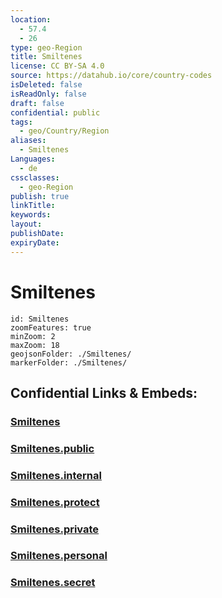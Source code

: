```yaml
---
location:
  - 57.4
  - 26
type: geo-Region
title: Smiltenes
license: CC BY-SA 4.0
source: https://datahub.io/core/country-codes
isDeleted: false
isReadOnly: false
draft: false
confidential: public
tags:
  - geo/Country/Region
aliases:
  - Smiltenes
Languages:
  - de
cssclasses:
  - geo-Region
publish: true
linkTitle:
keywords:
layout:
publishDate:
expiryDate:
---
```


# Smiltenes

```leaflet
id: Smiltenes
zoomFeatures: true 
minZoom: 2 
maxZoom: 18
geojsonFolder: ./Smiltenes/
markerFolder: ./Smiltenes/
```


## Confidential Links & Embeds: 

### [Smiltenes](/_Standards/Earth/Continent/Europe/Europe~North/Latvia/Counties/Smiltenes.md) 

### [Smiltenes.public](/_public/Earth/Continent/Europe/Europe~North/Latvia/Counties/Smiltenes.public.md) 

### [Smiltenes.internal](/_internal/Earth/Continent/Europe/Europe~North/Latvia/Counties/Smiltenes.internal.md) 

### [Smiltenes.protect](/_protect/Earth/Continent/Europe/Europe~North/Latvia/Counties/Smiltenes.protect.md) 

### [Smiltenes.private](/_private/Earth/Continent/Europe/Europe~North/Latvia/Counties/Smiltenes.private.md) 

### [Smiltenes.personal](/_personal/Earth/Continent/Europe/Europe~North/Latvia/Counties/Smiltenes.personal.md) 

### [Smiltenes.secret](/_secret/Earth/Continent/Europe/Europe~North/Latvia/Counties/Smiltenes.secret.md)

